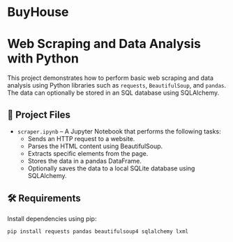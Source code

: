 # BuyHouse
# Web Scraping and Data Analysis with Python

This project demonstrates how to perform basic web scraping and data analysis using Python libraries such as `requests`, `BeautifulSoup`, and `pandas`. The data can optionally be stored in an SQL database using SQLAlchemy.

## 📁 Project Files

- `scraper.ipynb` – A Jupyter Notebook that performs the following tasks:
  - Sends an HTTP request to a website.
  - Parses the HTML content using BeautifulSoup.
  - Extracts specific elements from the page.
  - Stores the data in a pandas DataFrame.
  - Optionally saves the data to a local SQLite database using SQLAlchemy.

## 🛠️ Requirements

Install dependencies using pip:

```bash
pip install requests pandas beautifulsoup4 sqlalchemy lxml
